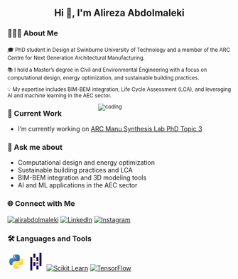<h2 align="center">Hi 👋, I'm Alireza Abdolmaleki</h1>

### 👩🏻‍💻 About Me  

</h3>

<div align="left" style="font-size: smaller; margin-top: 20px;">

🎓 PhD student in Design at Swinburne University of Technology and a member of the ARC Centre for Next Generation Architectural Manufacturing.

📚 I hold a Master’s degree in Civil and Environmental Engineering with a focus on computational design, energy optimization, and sustainable building practices.

<span style="display: block; margin-top: 0; margin-bottom: 2px;"></span> <!-- Smaller space between lines -->

💡 My expertise includes BIM-BEM integration, Life Cycle Assessment (LCA), and leveraging AI and machine learning in the AEC sector.

<!-- Adding image on the right side -->
<img align= "right" alt="coding" width="300" src="https://github.com/AbdolmalekiAlireza/Alireza-Abdolmaleki/blob/main/Logo.jpg">
 
</div>

### 🔭 Current Work  
- I’m currently working on [ARC Manu Synthesis Lab PhD Topic 3](https://archmanu.com/research/synthesis/)  

### 💬 Ask me about  
- Computational design and energy optimization  
- Sustainable building practices and LCA
- BIM-BEM integration and 3D modeling tools  
- AI and ML applications in the AEC sector  

### 🌐 Connect with Me  
<p align="left">
  <a href="https://twitter.com/alirabdolmaleki" target="blank"><img align="center" src="https://raw.githubusercontent.com/rahuldkjain/github-profile-readme-generator/master/src/images/icons/Social/twitter.svg" alt="alirabdolmaleki" height="30" width="40" /></a>
  <a href="https://www.linkedin.com/in/ali-reza-abdolmaleki-1588481b1/" target="blank"><img align="center" src="https://raw.githubusercontent.com/rahuldkjain/github-profile-readme-generator/master/src/images/icons/Social/linked-in-alt.svg" alt="LinkedIn" height="30" width="40" /></a>
  <a href="https://www.instagram.com/_alireza_abdolmaleki_/" target="blank"><img align="center" src="https://raw.githubusercontent.com/rahuldkjain/github-profile-readme-generator/master/src/images/icons/Social/instagram.svg" alt="Instagram" height="30" width="40" /></a>
</p>

### 🛠️ Languages and Tools  
<p align="left">
  <a href="https://www.python.org" target="_blank"><img src="https://raw.githubusercontent.com/devicons/devicon/master/icons/python/python-original.svg" alt="Python" width="40" height="40" /></a>
  <a href="https://pandas.pydata.org/" target="_blank"><img src="https://raw.githubusercontent.com/devicons/devicon/2ae2a900d2f041da66e950e4d48052658d850630/icons/pandas/pandas-original.svg" alt="Pandas" width="40" height="40" /></a>
  <a href="https://scikit-learn.org/" target="_blank"><img src="https://upload.wikimedia.org/wikipedia/commons/0/05/Scikit_learn_logo_small.svg" alt="Scikit Learn" width="40" height="40" /></a>
  <a href="https://www.tensorflow.org" target="_blank"><img src="https://www.vectorlogo.zone/logos/tensorflow/tensorflow-icon.svg" alt="TensorFlow" width="40" height="40" /></a>
</p>
